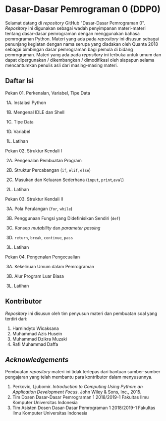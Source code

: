 # Dasar-Dasar Pemrograman 0 (DDP0)

Selamat datang di *repository* GitHub "Dasar-Dasar Pemrograman 0". *Repository* ini digunakan sebagai wadah penyimpanan materi-materi tentang dasar-dasar pemrograman dengan menggunakan bahasa pemrograman Python. Materi yang ada pada *repository* ini disusun sebagai penunjang kegiatan dengan nama serupa yang diadakan oleh Quanta 2018 sebagai bimbingan dasar pemrograman bagi pemula di bidang pemrograman. Materi yang ada pada *repository* ini terbuka untuk umum dan dapat dipergunakan / dikembangkan / dimodifikasi oleh siapapun selama mencantumkan penulis asli dari masing-masing materi.

## Daftar Isi

Pekan 01. Perkenalan, Variabel, Tipe Data

​		1A. Instalasi Python

​		1B. Mengenal IDLE dan Shell

​		1C. Tipe Data

​		1D. Variabel

​		1L. Latihan

Pekan 02. Struktur Kendali I

​		2A. Pengenalan Pembuatan Program

​		2B. Struktur Percabangan (<code>if</code>, <code>elif</code>, <code>else</code>)

​		2C. Masukan dan Keluaran Sederhana (<code>input</code>, <code>print</code>,<code>eval</code>)

​		2L. Latihan

Pekan 03. Struktur Kendali II

​		3A. Pola Perulangan (<code>for</code>, <code>while</code>)

​		3B. Penggunaan Fungsi yang Didefinisikan Sendiri (<code>def</code>)

​		3C. Konsep *mutability* dan *parameter passing*

​		3D. <code>return</code>, <code>break</code>, <code>continue</code>, <code>pass</code>

​		3L. Latihan

Pekan 04. Pengenalan Pengecualian

​		3A. Kekeliruan Umum dalam Pemrograman

​		3B. Alur Program Luar Biasa

​		3L. Latihan



## Kontributor

*Repository* ini disusun oleh tim penyusun materi dan pembuatan soal yang terdiri dari:

1. Harnindyto Wicaksana
2. Muhammad Azis Husein
3. Muhammad Dzikra Muzaki
4. Rafi Muhammad Daffa



## *Acknowledgements*

Pembuatan *repository* materi ini tidak terlepas dari bantuan sumber-sumber pengajaran yang telah membantu para kontributor dalam menyusunnya.

1. Perkovic, Ljubomir. *Introduction to Computing Using Python: an Application Development Focus*. John Wiley & Sons, Inc., 2015.
2. Tim Dosen Dasar-Dasar Pemrograman 1 2018/2019-1 Fakultas Ilmu Komputer Universitas Indonesia
3. Tim Asisten Dosen Dasar-Dasar Pemrograman 1 2018/2019-1 Fakultas Ilmu Komputer Universitas Indonesia

